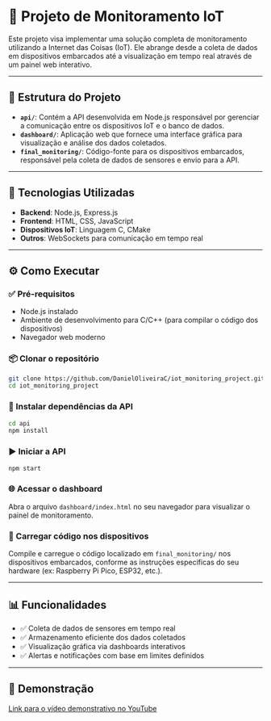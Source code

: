 # 📡 Projeto de Monitoramento IoT

Este projeto visa implementar uma solução completa de monitoramento utilizando a Internet das Coisas (IoT). Ele abrange desde a coleta de dados em dispositivos embarcados até a visualização em tempo real através de um painel web interativo.

---

## 🧩 Estrutura do Projeto

- **`api/`**: Contém a API desenvolvida em Node.js responsável por gerenciar a comunicação entre os dispositivos IoT e o banco de dados.
- **`dashboard/`**: Aplicação web que fornece uma interface gráfica para visualização e análise dos dados coletados.
- **`final_monitoring/`**: Código-fonte para os dispositivos embarcados, responsável pela coleta de dados de sensores e envio para a API.

---

## 🚀 Tecnologias Utilizadas

- **Backend**: Node.js, Express.js
- **Frontend**: HTML, CSS, JavaScript
- **Dispositivos IoT**: Linguagem C, CMake
- **Outros**: WebSockets para comunicação em tempo real

---

## ⚙️ Como Executar

### ✅ Pré-requisitos

- Node.js instalado
- Ambiente de desenvolvimento para C/C++ (para compilar o código dos dispositivos)
- Navegador web moderno

### 📦 Clonar o repositório

```bash
git clone https://github.com/DanielOliveiraC/iot_monitoring_project.git
cd iot_monitoring_project
```

### 🔧 Instalar dependências da API

```bash
cd api
npm install
```

### ▶️ Iniciar a API

```bash
npm start
```

### 🌐 Acessar o dashboard

Abra o arquivo `dashboard/index.html` no seu navegador para visualizar o painel de monitoramento.

### 🔌 Carregar código nos dispositivos

Compile e carregue o código localizado em `final_monitoring/` nos dispositivos embarcados, conforme as instruções específicas do seu hardware (ex: Raspberry Pi Pico, ESP32, etc.).

---

## 📊 Funcionalidades

- ✅ Coleta de dados de sensores em tempo real
- ✅ Armazenamento eficiente dos dados coletados
- ✅ Visualização gráfica via dashboards interativos
- ✅ Alertas e notificações com base em limites definidos

---

## 🎥 Demonstração

[Link para o vídeo demonstrativo no YouTube]()

